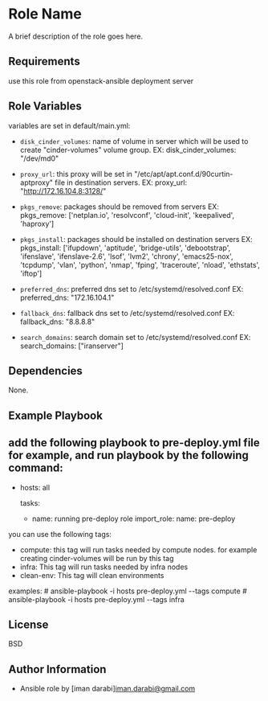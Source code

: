 Role Name
=========

A brief description of the role goes here.

Requirements
------------
use this role from openstack-ansible deployment server 

Role Variables
--------------
variables are set in default/main.yml: 
+ `disk_cinder_volumes`: name of volume in server which will be used to create "cinder-volumes" volume group.
  		EX: disk_cinder_volumes: "/dev/md0"

+ `proxy_url`: this proxy will be set in "/etc/apt/apt.conf.d/90curtin-aptproxy" file in destination servers.
  	       EX: proxy_url: "http://172.16.104.8:3128/"

+ `pkgs_remove`: packages should be removed from servers
  	       EX: pkgs_remove: ['netplan.io', 'resolvconf', 'cloud-init', 'keepalived', 'haproxy']

+ `pkgs_install`: packages should be installed on destination servers
  	       EX: pkgs_install: ['ifupdown', 'aptitude', 'bridge-utils', 'debootstrap', 'ifenslave', 'ifenslave-2.6', 'lsof', 'lvm2', 'chrony', 'emacs25-nox', 'tcpdump', 'vlan', 'python', 'nmap', 'fping', 'traceroute', 'nload', 'ethstats', 'iftop']

+ `preferred_dns`: preferred dns set to /etc/systemd/resolved.conf
  		   EX: preferred_dns: "172.16.104.1"
+ `fallback_dns`: fallback dns set to /etc/systemd/resolved.conf
  		  EX: fallback_dns: "8.8.8.8"
+ `search_domains`: search domain set to /etc/systemd/resolved.conf
  		  EX: search_domains: ["iranserver"]

Dependencies
------------
None.

Example Playbook
----------------
add the following playbook to pre-deploy.yml file for example, and run playbook by the following command: 
---
- hosts: all

  tasks:
    - name: running pre-deploy role 
      import_role:
        name: pre-deploy

you can use the following tags:
  - compute: this tag will run tasks needed by compute nodes. for example creating cinder-volumes will be run by this tag
  - infra: This tag will run tasks needed by infra nodes
  - clean-env: This tag will clean environments

examples:
	# ansible-playbook -i hosts pre-deploy.yml --tags compute
	# ansible-playbook -i hosts pre-deploy.yml --tags infra


License
-------
BSD

Author Information
------------------
+ Ansible role by [iman darabi]<iman.darabi@gmail.com>
